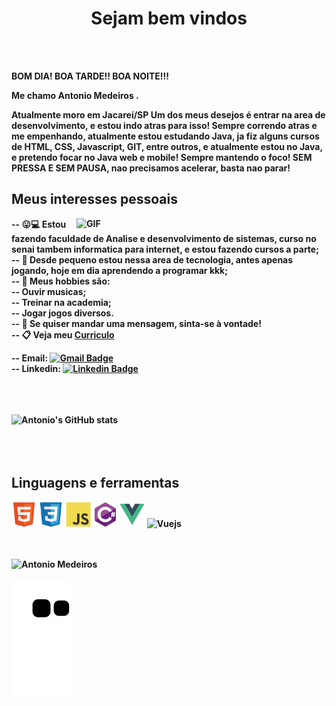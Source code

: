 <h1 align="center"> Sejam bem vindos </h1>
<br />
         </a><br />
         <p align="left">
<b> BOM DIA! BOA TARDE!! BOA NOITE!!!
  </a><br />
  <p align="left">
    Me chamo <b> Antonio Medeiros </b>.
    </p>
    <p align="left">
  Atualmente moro em Jacareí/SP
  Um dos meus desejos é entrar na area de desenvolvimento, e estou indo atras para isso! Sempre correndo atras e me empenhando, atualmente estou estudando Java, ja fiz alguns cursos de HTML, CSS, Javascript, GIT, entre outros, e atualmente estou no Java, e pretendo focar no Java web e mobile!
Sempre mantendo o foco! SEM PRESSA E SEM PAUSA, nao precisamos acelerar, basta nao parar!
  </p>
  
## Meus interesses pessoais

<img align="right" alt="GIF" src="https://octocat-generator-assets.githubusercontent.com/my-octocat-1625099472777.png" width="400px" />
--  😛💻 Estou fazendo faculdade de Analise e desenvolvimento de sistemas, curso no senai tambem informatica para internet, e estou fazendo cursos a parte;<br>
--  👜 Desde pequeno estou nessa area de tecnologia, antes apenas jogando, hoje em dia aprendendo a programar kkk;<br>
--  👾 Meus hobbies são:<br>
   --  Ouvir musicas;<br>
   --  Treinar na academia;<br>
   --  Jogar jogos diversos.<br>
--  💬 Se quiser mandar uma mensagem, sinta-se à vontade!<br>
--  📋 Veja meu <a href="https://drive.google.com/file/d/1s7oM7EIEvd_0u5o1StBKSi8oACDrxAWU/view" target="_blank"> Curriculo</a><br>


--  Email:   [![Gmail Badge](https://img.shields.io/badge/-Email-6633cc?style=flat-square&logo=Gmail&logoColor=white&link=mailto:tony-ms@hotmail.com)](tony-ms@hotmail.com) <br>
--  Linkedin:    [![Linkedin Badge](https://img.shields.io/badge/-LinkedIn-6633cc?style=flat-square&logo=Linkedin&logoColor=white&link=https:https://www.linkedin.com/in/antoniomdsantoss/)](https://www.linkedin.com/in/antoniomdsantoss/) 
<br>
<br>
<br>
<br>
    
![Antonio's GitHub stats](https://github-readme-stats.vercel.app/api?username=AntonioMDSantos&theme=dark&show_icons=true)
<br>
<br>
<br>
<br>

## Linguagens e ferramentas 
<p align="left">
  <img src="https://raw.githubusercontent.com/devicons/devicon/9f4f5cdb393299a81125eb5127929ea7bfe42889/icons/html5/html5-original.svg" alt="HTML5" width="40" height="40"/>
  <img src="https://raw.githubusercontent.com/devicons/devicon/9f4f5cdb393299a81125eb5127929ea7bfe42889/icons/css3/css3-original.svg" alt="CSS3" width="40" height="40"/>
  <img src="https://raw.githubusercontent.com/devicons/devicon/9f4f5cdb393299a81125eb5127929ea7bfe42889/icons/javascript/javascript-original.svg" alt="JS" width="40" height="40"/>
  <img src="https://raw.githubusercontent.com/devicons/devicon/9f4f5cdb393299a81125eb5127929ea7bfe42889/icons/csharp/csharp-original.svg" alt="C#" width="40" height="40"/>
  <img src="https://raw.githubusercontent.com/devicons/devicon/9f4f5cdb393299a81125eb5127929ea7bfe42889/icons/vuejs/vuejs-original.svg" alt="Vuejs" width="40" height="40"/>
  <img src="https://raw.githubusercontent.com/jmnote/z-icons/master/svg/java.svg" alt="Vuejs" width="40" height="40"/>
  <br>
  <br>
  <br>
  <p align="left"> <img src="https://komarev.com/ghpvc/?username=AntonioMDSantos" alt="Antonio Medeiros" /> </p>
  
  
  ![Snake animation](https://github.com/AntonioMDSantos/AntonioMDSantos/blob/output/github-contribution-grid-snake.svg)
